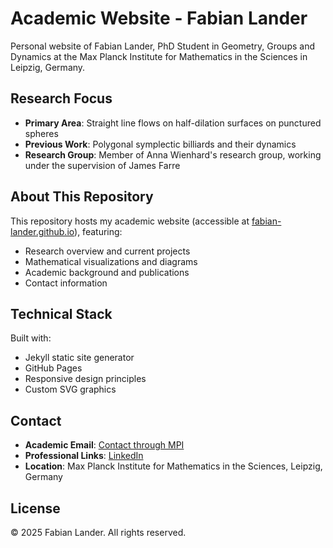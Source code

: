 # Academic Website - Fabian Lander

Personal website of Fabian Lander, PhD Student in Geometry, Groups and Dynamics at the Max Planck Institute for Mathematics in the Sciences in Leipzig, Germany.

## Research Focus

- **Primary Area**: Straight line flows on half-dilation surfaces on punctured spheres
- **Previous Work**: Polygonal symplectic billiards and their dynamics
- **Research Group**: Member of Anna Wienhard's research group, working under the supervision of James Farre

## About This Repository

This repository hosts my academic website (accessible at [fabian-lander.github.io](https://fabian-lander.github.io)), featuring:
- Research overview and current projects
- Mathematical visualizations and diagrams
- Academic background and publications
- Contact information

## Technical Stack

Built with:
- Jekyll static site generator
- GitHub Pages
- Responsive design principles
- Custom SVG graphics

## Contact

- **Academic Email**: [Contact through MPI](https://www.mis.mpg.de)
- **Professional Links**: [LinkedIn](https://www.linkedin.com/in/fabian-lander-b88286339)
- **Location**: Max Planck Institute for Mathematics in the Sciences, Leipzig, Germany

## License

© 2025 Fabian Lander. All rights reserved.